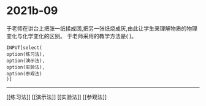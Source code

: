 # 2021b-09
于老师在讲台上把张一纸揉成团,把另一张纸烧成灰,由此让学生来理解物质的物理变化与化学变化的区别。
于老师采用的教学方法是( )。
```meta-bind
INPUT[select(
option(练习法),
option(演示法),
option(实验法),
option(参观法)
)]
```

---

[[练习法]]
[[演示法]]
[[实验法]]
[[参观法]]
